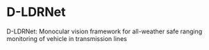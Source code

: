 # D-LDRNet
D-LDRNet: Monocular vision framework for all-weather safe ranging monitoring of vehicle in transmission lines
